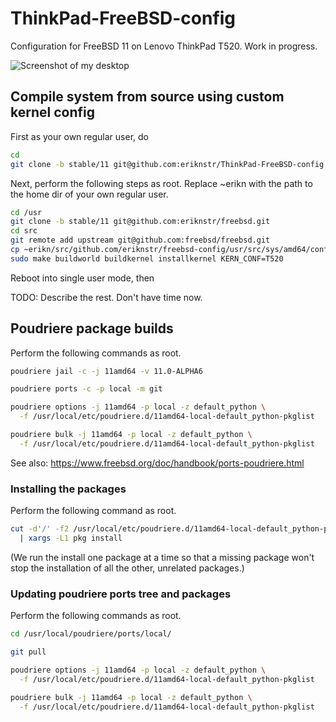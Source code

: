 # ThinkPad-FreeBSD-config

Configuration for FreeBSD 11 on Lenovo ThinkPad T520. Work in progress.

![Screenshot of my desktop](https://raw.githubusercontent.com/eriknstr/freebsd-config/screenshots/screenshot.png)

## Compile system from source using custom kernel config

First as your own regular user, do

```bash
cd
git clone -b stable/11 git@github.com:eriknstr/ThinkPad-FreeBSD-config.git
```

Next, perform the following steps as root. Replace ~erikn with
the path to the home dir of your own regular user.

```bash
cd /usr
git clone -b stable/11 git@github.com:eriknstr/freebsd.git
cd src
git remote add upstream git@github.com:freebsd/freebsd.git
cp ~erikn/src/github.com/eriknstr/freebsd-config/usr/src/sys/amd64/conf/T520 sys/amd64/conf/
sudo make buildworld buildkernel installkernel KERN_CONF=T520
```

Reboot into single user mode, then

TODO: Describe the rest. Don't have time now.

## Poudriere package builds

Perform the following commands as root.

```bash
poudriere jail -c -j 11amd64 -v 11.0-ALPHA6

poudriere ports -c -p local -m git

poudriere options -j 11amd64 -p local -z default_python \
  -f /usr/local/etc/poudriere.d/11amd64-local-default_python-pkglist

poudriere bulk -j 11amd64 -p local -z default_python \
  -f /usr/local/etc/poudriere.d/11amd64-local-default_python-pkglist
```

See also: https://www.freebsd.org/doc/handbook/ports-poudriere.html

### Installing the packages

Perform the following command as root.

```bash
cut -d'/' -f2 /usr/local/etc/poudriere.d/11amd64-local-default_python-pkglist \
  | xargs -L1 pkg install
```

(We run the install one package at a time so that a missing package
 won't stop the installation of all the other, unrelated packages.)

### Updating poudriere ports tree and packages

Perform the following commands as root.

```bash
cd /usr/local/poudriere/ports/local/

git pull

poudriere options -j 11amd64 -p local -z default_python \
  -f /usr/local/etc/poudriere.d/11amd64-local-default_python-pkglist

poudriere bulk -j 11amd64 -p local -z default_python \
  -f /usr/local/etc/poudriere.d/11amd64-local-default_python-pkglist
```
